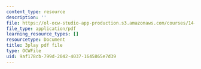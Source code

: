 ```yaml
---
content_type: resource
description: ''
file: https://ol-ocw-studio-app-production.s3.amazonaws.com/courses/14-01sc-principles-of-microeconomics-fall-2011/9af178cb799d204240371645865e7d39_Ye4vL7u6N2g.pdf
file_type: application/pdf
learning_resource_types: []
resourcetype: Document
title: 3play pdf file
type: OCWFile
uid: 9af178cb-799d-2042-4037-1645865e7d39
---
```


